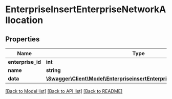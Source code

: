# EnterpriseInsertEnterpriseNetworkAllocation

## Properties
Name | Type | Description | Notes
------------ | ------------- | ------------- | -------------
**enterprise_id** | **int** |  | [optional] 
**name** | **string** |  | 
**data** | [**\Swagger\Client\Model\EnterpriseinsertEnterpriseNetworkAllocationData**](EnterpriseinsertEnterpriseNetworkAllocationData.md) |  | [optional] 

[[Back to Model list]](../README.md#documentation-for-models) [[Back to API list]](../README.md#documentation-for-api-endpoints) [[Back to README]](../README.md)


